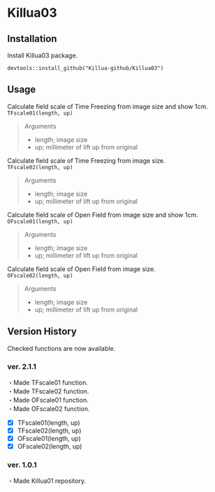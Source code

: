 # Killua03

## Installation

Install Killua03 package.  
```
devtools::install_github("Killua-github/Killua03")
```

## Usage

Calculate field scale of Time Freezing from image size and show 1cm.  
`TFscale01(length, up)`
> Arguments  
> - length; image size
> - up; millimeter of lift up from original

Calculate field scale of Time Freezing from image size.  
`TFscale02(length, up)`
> Arguments  
> - length; image size
> - up; millimeter of lift up from original

Calculate field scale of Open Field from image size and show 1cm.  
`OFscale01(length, up)`
> Arguments  
> - length; image size
> - up; millimeter of lift up from original

Calculate field scale of Open Field from image size.  
`OFscale02(length, up)`
> Arguments  
> - length; image size
> - up; millimeter of lift up from original

## Version History

Checked functions are now available.  

### ver. 2.1.1

・Made TFscale01 function.  
・Made TFscale02 function.  
・Made OFscale01 function.  
・Made OFscale02 function.  
- [x] TFscale01(length, up)
- [x] TFscale02(length, up)
- [x] OFscale01(length, up)
- [x] OFscale02(length, up)

### ver. 1.0.1

・Made Killua01 repository.  
